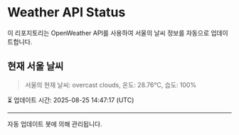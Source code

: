 
# Weather API Status

이 리포지토리는 OpenWeather API를 사용하여 서울의 날씨 정보를 자동으로 업데이트합니다.

## 현재 서울 날씨
> 서울의 현재 날씨: overcast clouds, 온도: 28.76°C, 습도: 100%

⏳ 업데이트 시간: 2025-08-25 14:47:17 (UTC)

---
자동 업데이트 봇에 의해 관리됩니다.
